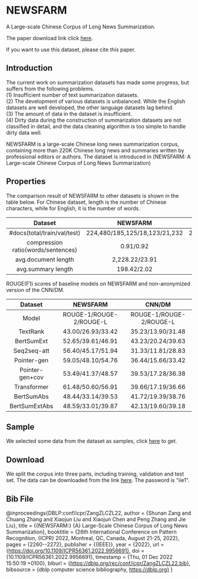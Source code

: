 # NEWSFARM
A Large-scale Chinese Corpus of Long News Summarization. 

The paper download link click [here](https://doi.org/10.1109/ICPR56361.2022.9956691).

If you want to use this dataset, please cite this paper.

## Introduction
The current work on summarization datasets has made some progress, but suffers from the following problems.   
(1) Insufficient number of text summarization datasets.     
(2) The development of various datasets is unbalanced. While the English datasets are well developed, the other language datasets lag behind.   
(3) The amount of data in the dataset is insufficient.   
(4) Dirty data during the construction of summarization datasets are not classified in detail, and the data cleaning algorithm is too simple to handle dirty data well.

NEWSFARM is a large-scale Chinese long news summarization corpus, containing more than 220K Chinese long news and summaries written by professional editors or authors.
The dataset is introduced in (NEWSFARM: A Large-scale Chinese Corpus of Long News Summarization)

## Properties
The comparison result of NEWSFARM to other datasets is shown in the table below. For Chinese dataset, length is the number of Chinese characters, while for English, it is the number of words.

| Dataset | NEWSFARM | LCSTS | CNN/DM |
| :---: | :---: | :---: | :---: |
| #docs(total/train/val/test) | 224,480/185,125/18,123/21,232 | 2,412,163/2,400,391/10,666/1,106 | 312,085/287,227/13,368/11,490 |
| compression ratio(words/sentences) | 0.91/0.92 | 0.83/0.90 | 0.93/0.88 |
| avg.document length | 2,228.22/23.91 | 108.80/10.13 | 687.09/31.66 |
| avg.summary length | 198.42/2.02 | 19.00/1.00 | 48.49/3.73 |

ROUGE(F1) scores of baseline models on NEWSFARM and non-anonymized version of the CNN/DM.

| Dataset | NEWSFARM | CNN/DM |
| :---: | :---: | :---: |
| Model   |ROUGE-1/ROUGE-2/ROUGE-L|ROUGE-1/ROUGE-2/ROUGE-L|
|TextRank |43.00/26.93/33.42|35.23/13.90/31.48|
|BertSumExt|52.65/39.61/46.91|43.23/20.24/39.63|
|Seq2seq-att|56.40/45.17/51.94|31.33/11.81/28.83|
|Pointer-gen|59.05/48.10/54.76|36.44/15.66/33.42|
|Pointer-gen+cov|53.49/41.37/48.57|39.53/17.28/36.38|
|Transformer|61.48/50.60/56.91|39.66/17.19/36.66|
|BertSumAbs|48.44/33.14/39.53|41.72/19.39/38.76|
|BertSumExtAbs|48.59/33.01/39.87|42.13/19.60/39.18|

## Sample
We selected some data from the dataset as samples, click [here](https://github.com/B00kn/NEWSFARM) to get.

## Download
We split the corpus into three parts, including training, validation and test set. The data can be downloaded from the link [here](https://pan.baidu.com/s/1fWg-zdACqUE_DxNHRnbjNw). The password is "iie1".

## Bib File
@inproceedings{DBLP:conf/icpr/ZangZLCZL22,
  author    = {Shunan Zang and
               Chuang Zhang and
               Xiaojun Liu and
               Xiaojun Chen and
               Peng Zhang and
               Jie Liu},
  title     = {{NEWSFARM:} {A} Large-Scale Chinese Corpus of Long News Summarization},
  booktitle = {26th International Conference on Pattern Recognition, {ICPR} 2022,
               Montreal, QC, Canada, August 21-25, 2022},
  pages     = {2260--2272},
  publisher = {{IEEE}},
  year      = {2022},
  url       = {https://doi.org/10.1109/ICPR56361.2022.9956691},
  doi       = {10.1109/ICPR56361.2022.9956691},
  timestamp = {Thu, 01 Dec 2022 15:50:19 +0100},
  biburl    = {https://dblp.org/rec/conf/icpr/ZangZLCZL22.bib},
  bibsource = {dblp computer science bibliography, https://dblp.org}
}
